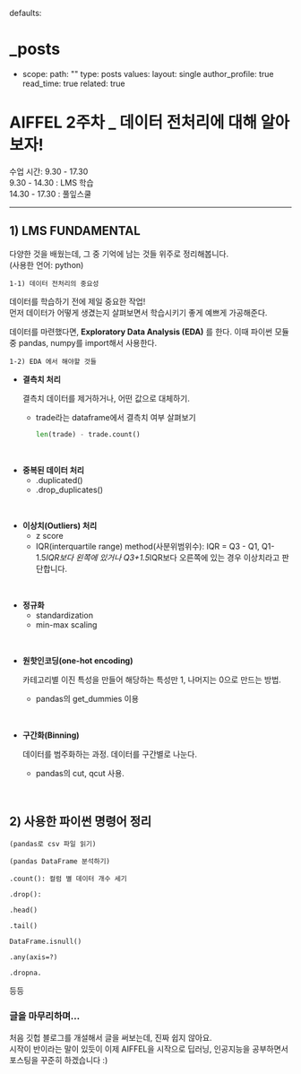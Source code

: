 defaults:
  # _posts
  - scope:
      path: ""
      type: posts
    values:
      layout: single
      author_profile: true
      read_time: true
      related: true

# AIFFEL 2주차 _ 데이터 전처리에 대해 알아보자!

수업 시간: 9.30 - 17.30      
9.30 - 14.30 : LMS 학습      
14.30 - 17.30 : 풀잎스쿨
***
## 1) LMS FUNDAMENTAL
다양한 것을 배웠는데, 그 중 기억에 남는 것들 위주로 정리해봅니다.\
(사용한 언어: python)

    1-1) 데이터 전처리의 중요성
데이터를 학습하기 전에 제일 중요한 작업!\
먼저 데이터가 어떻게 생겼는지 살펴보면서 학습시키기 좋게 예쁘게 가공해준다.

데이터를 마련했다면, **Exploratory Data Analysis (EDA)** 를 한다. 이때 파이썬 모듈 중 pandas, numpy를 import해서 사용한다.   

    1-2) EDA 에서 해야할 것들
* __결측치 처리__

  결측치 데이터를 제거하거나, 어떤 값으로 대체하기.
  - trade라는 dataframe에서 결측치 여부 살펴보기
     ```python
     len(trade) - trade.count()
     ```     
<br/>

* __중복된 데이터 처리__
    - .duplicated()  
    - .drop_duplicates()    
<br/>

* __이상치(Outliers) 처리__
    - z score
    - IQR(interquartile range) method(사분위범위수): IQR = Q3 - Q1, Q1-1.5*IQR보다 왼쪽에 있거나 Q3+1.5*IQR보다 오른쪽에 있는 경우 이상치라고 판단합니다.    
<br/>

* __정규화__
    - standardization
    - min-max scaling    
<br/>

* __원핫인코딩(one-hot encoding)__

   카테고리별 이진 특성을 만들어 해당하는 특성만 1, 나머지는 0으로 만드는 방법.
    - pandas의 get_dummies 이용    
<br/>

* __구간화(Binning)__

  데이터를 범주화하는 과정. 데이터를 구간별로 나눈다.
  - pandas의 cut, qcut 사용.  
<br/>

## 2) 사용한 파이썬 명령어 정리

    (pandas로 csv 파일 읽기)

    (pandas DataFrame 분석하기)

    .count(): 컬럼 별 데이터 개수 세기

    .drop(): 

    .head()

    .tail()

    DataFrame.isnull()

    .any(axis=?)

    .dropna.  

등등   

### 글을 마무리하며...
처음 깃헙 블로그를 개설해서 글을 써보는데, 진짜 쉽지 않아요.   
시작이 반이라는 말이 있듯이 이제 AIFFEL을 시작으로 딥러닝, 인공지능을 공부하면서 포스팅을 꾸준히 하겠습니다 :)
